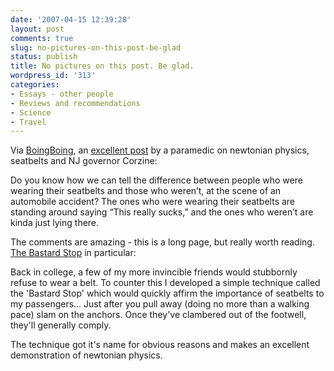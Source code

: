 ```yaml
---
date: '2007-04-15 12:39:28'
layout: post
comments: true
slug: no-pictures-on-this-post-be-glad
status: publish
title: No pictures on this post. Be glad.
wordpress_id: '313'
categories:
- Essays - other people
- Reviews and recommendations
- Science
- Travel
---
```


Via [BoingBoing](http://www.boingboing.net/2007/04/14/why_you_should_wear_.html), an [excellent post](http://nielsenhayden.com/makinglight/archives/008845.html) by a paramedic on newtonian physics, seatbelts and NJ governor Corzine:



> 
Do you know how we can tell the difference between people who were wearing their seatbelts and those who weren’t, at the scene of an automobile accident? The ones who were wearing their seatbelts are standing around saying “This really sucks,” and the ones who weren’t are kinda just lying there.




The comments are amazing - this is a long page, but really worth reading. [The Bastard Stop](http://nielsenhayden.com/makinglight/archives/008845.html#180570) in particular:



> 
Back in college, a few of my more invincible friends would stubbornly refuse to wear a belt. To counter this I developed a simple technique called the 'Bastard Stop' which would quickly affirm the importance of seatbelts to my passengers... Just after you pull away (doing no more than a walking pace) slam on the anchors. Once they've clambered out of the footwell, they'll generally comply.

The technique got it's name for obvious reasons and makes an excellent demonstration of newtonian physics.





